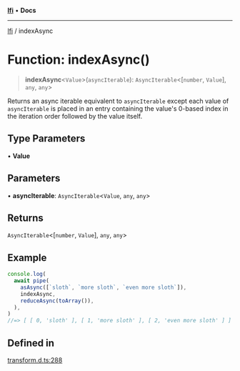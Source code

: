 [**lfi**](../readme.md) • **Docs**

***

[lfi](../globals.md) / indexAsync

# Function: indexAsync()

> **indexAsync**\<`Value`\>(`asyncIterable`): `AsyncIterable`\<[`number`, `Value`], `any`, `any`\>

Returns an async iterable equivalent to `asyncIterable` except each value of
`asyncIterable` is placed in an entry containing the value's 0-based index in
the iteration order followed by the value itself.

## Type Parameters

• **Value**

## Parameters

• **asyncIterable**: `AsyncIterable`\<`Value`, `any`, `any`\>

## Returns

`AsyncIterable`\<[`number`, `Value`], `any`, `any`\>

## Example

```js
console.log(
  await pipe(
    asAsync([`sloth`, `more sloth`, `even more sloth`]),
    indexAsync,
    reduceAsync(toArray()),
  ),
)
//=> [ [ 0, 'sloth' ], [ 1, 'more sloth' ], [ 2, 'even more sloth' ] ]
```

## Defined in

[transform.d.ts:288](https://github.com/TomerAberbach/lfi/blob/e98b31ea37c84de0758cf58c8fcf28193f36b533/src/operations/transform.d.ts#L288)
